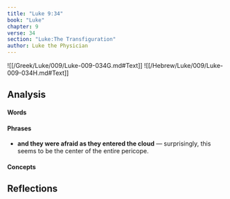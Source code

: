 ```yaml
---
title: "Luke 9:34"
book: "Luke"
chapter: 9
verse: 34
section: "Luke:The Transfiguration"
author: Luke the Physician
---
```

![[/Greek/Luke/009/Luke-009-034G.md#Text]]
![[/Hebrew/Luke/009/Luke-009-034H.md#Text]]

## Analysis

#### Words

#### Phrases
- **and they were afraid as they entered the cloud** — surprisingly, this seems to be the center of the entire pericope.

#### Concepts

## Reflections
